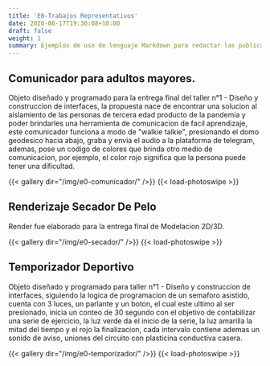 ```yaml
---
title: 'E0-Trabajos Representativos'
date: 2020-06-17T19:30:08+10:00
draft: false
weight: 1
summary: Ejemplos de uso de lenguaje Markdown para redactar las publicaciones.
---
```


## Comunicador para adultos mayores.

Objeto diseñado y programado para la entrega final del taller n°1 - Diseño y construccion de interfaces, la propuesta nace de encontrar una solucion al aislamiento de las personas de tercera edad producto de la pandemia y poder brindarles una herramienta de comunicacion de facil aprendizaje, este comunicador funciona a modo de "walkie talkie", presionando el domo geodesico hacia abajo, graba y envia el audio a la plataforma de telegram, ademas, pose un codigo de colores que brinda otro medio de comunicacion, por ejemplo, el color rojo significa que la persona puede tener una dificultad. 

{{< gallery dir="/img/e0-comunicador/" />}} {{< load-photoswipe >}}

## Renderizaje Secador De Pelo

Render fue elaborado para la entrega final de Modelacion 2D/3D.

{{< gallery dir="/img/e0-secador/" />}} {{< load-photoswipe >}}

## Temporizador Deportivo 

Objeto diseñado y programado para taller n°1 - Diseño y construccion de interfaces, siguiendo la logica de programacion de un semaforo asistido, cuenta con 3 luces, un parlante y un boton, el cual este ultimo al ser presionado, inicia un conteo de 30 segundo con el objetivo de contabilizar una serie de ejercicio, la luz verde da el inicio de la serie, la luz amarilla la mitad del tiempo y el rojo la finalizacion, cada intervalo contiene ademas un sonido de aviso, uniones del circuito con plasticina conductiva casera.

{{< gallery dir="/img/e0-temporizador/" />}} {{< load-photoswipe >}}

